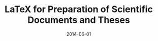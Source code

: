 ---
title: "LaTeX for Preparation of Scientific Documents and Theses"
collection: talks
permalink: /talks/2014-06-01-LaTeX-for-Preparation-of-Scientific-Documents-and-Theses
location: "Hamilton, ON, Canada"
type: Invited Presentation
date: 2014-06-01
venue: 'Department of Electrical and Computer Engineering, McMaster University'
citation: '<b>Devenyi, Gabriel A</b>, &quot;<i>LaTeX for Preparation of Scientific Documents and Theses</i>.&quot; Department of Electrical and Computer Engineering, McMaster University, 2014.'
---